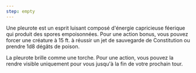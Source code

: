 ```yaml
---
step: empty
---
```

Une pleurote est un esprit luisant composé d'énergie capricieuse féerique qui produit des spores empoisonnées. Pour une action bonus, vous pouvez forcer une créature à 15 ft. à réussir un jet de sauvegarde de Constitution ou prendre 1d8 dégâts de poison.

La pleurote brille comme une torche. Pour une action, vous pouvez la rendre visible uniquement pour vous jusqu'à la fin de votre prochain tour.